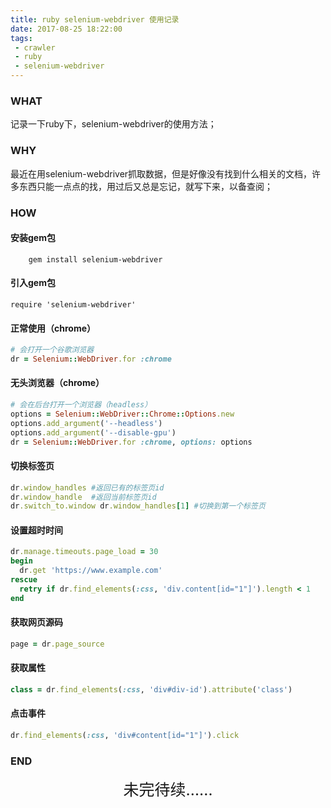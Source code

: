 ```yaml
---
title: ruby selenium-webdriver 使用记录
date: 2017-08-25 18:22:00
tags:
 - crawler
 - ruby
 - selenium-webdriver
---
```


### WHAT
记录一下ruby下，selenium-webdriver的使用方法；

### WHY
最近在用selenium-webdriver抓取数据，但是好像没有找到什么相关的文档，许多东西只能一点点的找，用过后又总是忘记，就写下来，以备查阅；

<!-- more -->

### HOW
#### 安装gem包
```shell
	gem install selenium-webdriver
```
#### 引入gem包
```shell
require 'selenium-webdriver'
```

#### 正常使用（chrome）
```ruby
# 会打开一个谷歌浏览器
dr = Selenium::WebDriver.for :chrome
```

#### 无头浏览器（chrome）
```ruby
# 会在后台打开一个浏览器（headless）
options = Selenium::WebDriver::Chrome::Options.new
options.add_argument('--headless')
options.add_argument('--disable-gpu')
dr = Selenium::WebDriver.for :chrome, options: options
```

#### 切换标签页
```ruby
dr.window_handles #返回已有的标签页id
dr.window_handle  #返回当前标签页id
dr.switch_to.window dr.window_handles[1] #切换到第一个标签页
```

#### 设置超时时间
```ruby
dr.manage.timeouts.page_load = 30
begin
  dr.get 'https://www.example.com'
rescue
  retry if dr.find_elements(:css, 'div.content[id="1"]').length < 1
end
```

#### 获取网页源码
```ruby
page = dr.page_source
```

#### 获取属性
```ruby
class = dr.find_elements(:css, 'div#div-id').attribute('class')
```

#### 点击事件
```ruby
dr.find_elements(:css, 'div#content[id="1"]').click
```

### END

<div style="font-size: 25px; font-weight: 3px; text-align: center;">未完待续……</div>
